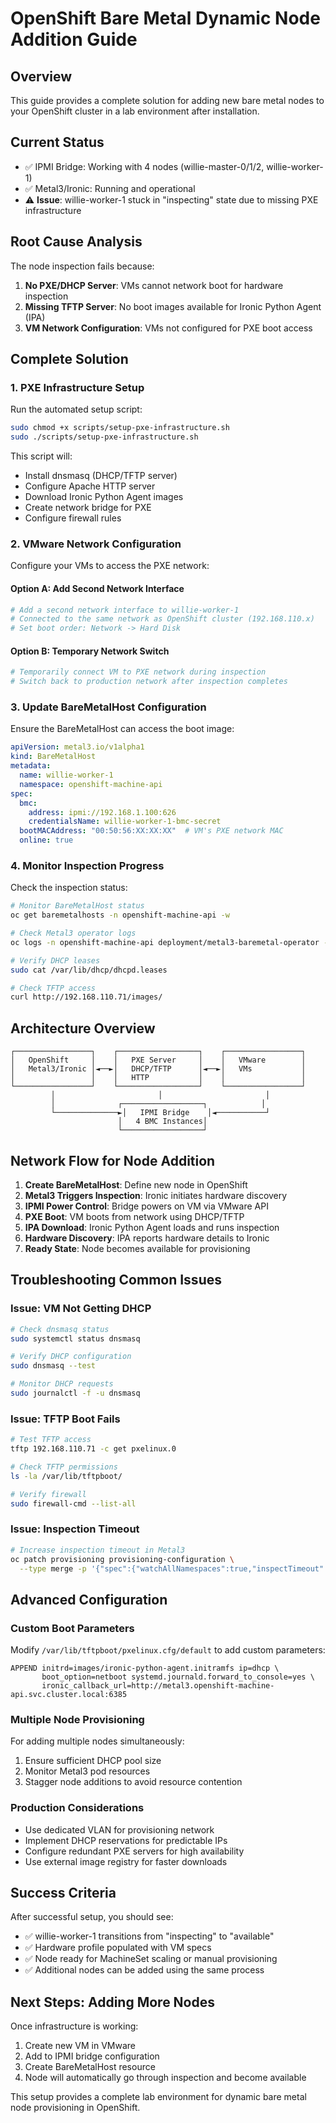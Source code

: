 # OpenShift Bare Metal Dynamic Node Addition Guide

## Overview
This guide provides a complete solution for adding new bare metal nodes to your OpenShift cluster in a lab environment after installation.

## Current Status
- ✅ IPMI Bridge: Working with 4 nodes (willie-master-0/1/2, willie-worker-1)
- ✅ Metal3/Ironic: Running and operational
- ⚠️ **Issue**: willie-worker-1 stuck in "inspecting" state due to missing PXE infrastructure

## Root Cause Analysis
The node inspection fails because:
1. **No PXE/DHCP Server**: VMs cannot network boot for hardware inspection
2. **Missing TFTP Server**: No boot images available for Ironic Python Agent (IPA)
3. **VM Network Configuration**: VMs not configured for PXE boot access

## Complete Solution

### 1. PXE Infrastructure Setup
Run the automated setup script:
```bash
sudo chmod +x scripts/setup-pxe-infrastructure.sh
sudo ./scripts/setup-pxe-infrastructure.sh
```

This script will:
- Install dnsmasq (DHCP/TFTP server)
- Configure Apache HTTP server
- Download Ironic Python Agent images
- Create network bridge for PXE
- Configure firewall rules

### 2. VMware Network Configuration
Configure your VMs to access the PXE network:

#### Option A: Add Second Network Interface
```bash
# Add a second network interface to willie-worker-1
# Connected to the same network as OpenShift cluster (192.168.110.x)
# Set boot order: Network -> Hard Disk
```

#### Option B: Temporary Network Switch
```bash
# Temporarily connect VM to PXE network during inspection
# Switch back to production network after inspection completes
```

### 3. Update BareMetalHost Configuration
Ensure the BareMetalHost can access the boot image:

```yaml
apiVersion: metal3.io/v1alpha1
kind: BareMetalHost
metadata:
  name: willie-worker-1
  namespace: openshift-machine-api
spec:
  bmc:
    address: ipmi://192.168.1.100:626
    credentialsName: willie-worker-1-bmc-secret
  bootMACAddress: "00:50:56:XX:XX:XX"  # VM's PXE network MAC
  online: true
```

### 4. Monitor Inspection Progress

Check the inspection status:
```bash
# Monitor BareMetalHost status
oc get baremetalhosts -n openshift-machine-api -w

# Check Metal3 operator logs
oc logs -n openshift-machine-api deployment/metal3-baremetal-operator -f

# Verify DHCP leases
sudo cat /var/lib/dhcp/dhcpd.leases

# Check TFTP access
curl http://192.168.110.71/images/
```

## Architecture Overview

```
┌─────────────────┐    ┌──────────────────┐    ┌─────────────────┐
│   OpenShift     │    │   PXE Server     │    │   VMware        │
│   Metal3/Ironic │◄──►│   DHCP/TFTP      │◄──►│   VMs           │
│                 │    │   HTTP           │    │                 │
└─────────────────┘    └──────────────────┘    └─────────────────┘
         │                       │                       │
         │              ┌──────────────────┐            │
         └──────────────►│   IPMI Bridge    │◄───────────┘
                        │   4 BMC Instances│
                        └──────────────────┘
```

## Network Flow for Node Addition

1. **Create BareMetalHost**: Define new node in OpenShift
2. **Metal3 Triggers Inspection**: Ironic initiates hardware discovery
3. **IPMI Power Control**: Bridge powers on VM via VMware API
4. **PXE Boot**: VM boots from network using DHCP/TFTP
5. **IPA Download**: Ironic Python Agent loads and runs inspection
6. **Hardware Discovery**: IPA reports hardware details to Ironic
7. **Ready State**: Node becomes available for provisioning

## Troubleshooting Common Issues

### Issue: VM Not Getting DHCP
```bash
# Check dnsmasq status
sudo systemctl status dnsmasq

# Verify DHCP configuration
sudo dnsmasq --test

# Monitor DHCP requests
sudo journalctl -f -u dnsmasq
```

### Issue: TFTP Boot Fails
```bash
# Test TFTP access
tftp 192.168.110.71 -c get pxelinux.0

# Check TFTP permissions
ls -la /var/lib/tftpboot/

# Verify firewall
sudo firewall-cmd --list-all
```

### Issue: Inspection Timeout
```bash
# Increase inspection timeout in Metal3
oc patch provisioning provisioning-configuration \
  --type merge -p '{"spec":{"watchAllNamespaces":true,"inspectTimeout":"60m"}}'
```

## Advanced Configuration

### Custom Boot Parameters
Modify `/var/lib/tftpboot/pxelinux.cfg/default` to add custom parameters:
```
APPEND initrd=images/ironic-python-agent.initramfs ip=dhcp \
       boot_option=netboot systemd.journald.forward_to_console=yes \
       ironic_callback_url=http://metal3.openshift-machine-api.svc.cluster.local:6385
```

### Multiple Node Provisioning
For adding multiple nodes simultaneously:
1. Ensure sufficient DHCP pool size
2. Monitor Metal3 pod resources
3. Stagger node additions to avoid resource contention

### Production Considerations
- Use dedicated VLAN for provisioning network
- Implement DHCP reservations for predictable IPs
- Configure redundant PXE servers for high availability
- Use external image registry for faster downloads

## Success Criteria
After successful setup, you should see:
- ✅ willie-worker-1 transitions from "inspecting" to "available"
- ✅ Hardware profile populated with VM specs
- ✅ Node ready for MachineSet scaling or manual provisioning
- ✅ Additional nodes can be added using the same process

## Next Steps: Adding More Nodes
Once infrastructure is working:
1. Create new VM in VMware
2. Add to IPMI bridge configuration
3. Create BareMetalHost resource
4. Node will automatically go through inspection and become available

This setup provides a complete lab environment for dynamic bare metal node provisioning in OpenShift.
